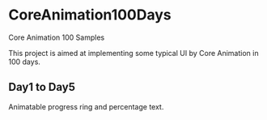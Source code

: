 # CoreAnimation100Days
Core Animation 100 Samples

This project is aimed at implementing some typical UI by Core Animation in 100 days.

## Day1 to Day5
Animatable progress ring and percentage text.
